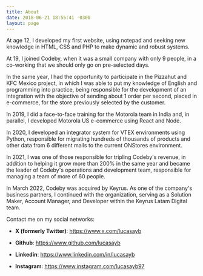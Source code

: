 ```yaml
---
title: About
date: 2018-06-21 18:55:41 -0300
layout: page
---
```


At age 12, I developed my first website, using notepad and seeking new knowledge in HTML, CSS and PHP to make dynamic and robust systems.

At 19, I joined Codeby, when it was a small company with only 9 people, in a co-working that we should only go on pre-selected days.

In the same year, I had the opportunity to participate in the Pizzahut and KFC Mexico project, in which I was able to put my knowledge of English and programming into practice, being responsible for the development of an integration with the objective of sending about 1 order per second, placed in e-commerce, for the store previously selected by the customer.

In 2019, I did a face-to-face training for the Motorola team in India and, in parallel, I developed Motorola US e-commerce using React and Node.

In 2020, I developed an integrator system for VTEX environments using Python, responsible for migrating hundreds of thousands of products and other data from 6 different malls to the current ONStores environment.

In 2021, I was one of those responsible for tripling Codeby's revenue, in addition to helping it grow more than 200% in the same year and became the leader of Codeby's operations and development team, responsible for managing a team of more of 60 people.

In March 2022, Codeby was acquired by Keyrus. As one of the company's business partners, I continued with the organization, serving as a Solution Maker, Account Manager, and Developer within the Keyrus Latam Digital team.

Contact me on my social networks:

- **X (formerly Twitter)**: https://www.x.com/lucasayb

- **Github**: https://www.github.com/lucasayb

- **Linkedin**: https://www.linkedin.com/in/lucasayb

- **Instagram**: https://www.instagram.com/lucasayb97